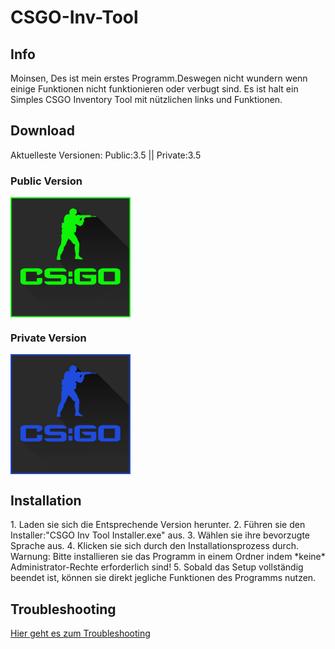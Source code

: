 # CSGO-Inv-Tool
## Info
Moinsen, Des ist mein erstes Programm.Deswegen nicht wundern wenn einige Funktionen nicht funktionieren oder verbugt sind.
Es ist halt ein Simples CSGO Inventory Tool  mit nützlichen links und Funktionen.
## Download
Aktuelleste Versionen: Public:3.5 || Private:3.5
<h3>Public Version</h3>

<a href="https://mega.nz/file/LAJgSQiJ#grBh6Lq2bp0k3tY3AFnV3DiLdcmtonz1KOxekAAShFw" target="_blank">
  <img width="192" height="192" border="0" align="center"  src="https://raw.githubusercontent.com/Krisbombe/CSGO-Inv-Tool/master/CSGO-Icon-Public.png"/>
</a>

<h3>Private Version</h3>


<a href="https://mega.nz/file/GcRSxI4b#4TbX7t7wTIZ7xlyWaYfTOpHiS2wFA-Hp5e_zPdpnFwk" target="_blank">
  <img width="192" height="192" border="0" align="center"  src="https://raw.githubusercontent.com/Krisbombe/CSGO-Inv-Tool/master/CSGO-Icon.png"/>
</a>
<h2>Installation</h2>
1. Laden sie sich die Entsprechende Version herunter.
2. Führen sie den Installer:"CSGO Inv Tool Installer.exe" aus.
3. Wählen sie ihre bevorzugte Sprache aus.
4. Klicken sie sich durch den Installationsprozess durch.
   Warnung: Bitte installieren sie das Programm in einem Ordner indem *keine* Administrator-Rechte erforderlich sind!
5. Sobald das Setup vollständig beendet ist, können sie direkt jegliche Funktionen des Programms nutzen.   
<h2>Troubleshooting</h2>
<a href="https://github.com/Krisbombe/CSGO-Inv-Tool/blob/master/Troubleshooting%20CSGO%20Inv%20Tool.pdf" target="_blank">Hier geht es zum Troubleshooting</a>
